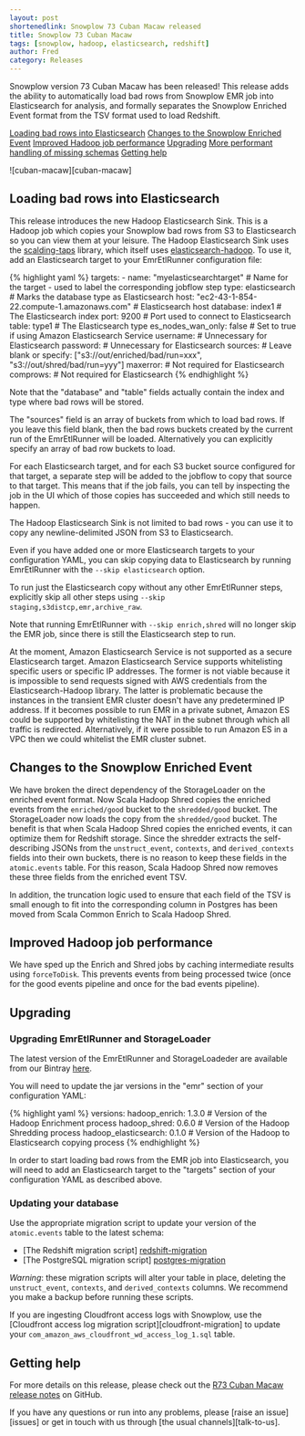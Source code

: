 ```yaml
---
layout: post
shortenedlink: Snowplow 73 Cuban Macaw released
title: Snowplow 73 Cuban Macaw
tags: [snowplow, hadoop, elasticsearch, redshift]
author: Fred
category: Releases
---
```


Snowplow version 73 Cuban Macaw has been released! This release adds the ability to automatically load bad rows from Snowplow EMR job into Elasticsearch for analysis, and formally separates the Snowplow Enriched Event format from the TSV format used to load Redshift.

[Loading bad rows into Elasticsearch](/blog/2015/10/xx/snowplow-r73-cuban-macaw-released#elasticsearch)
[Changes to the Snowplow Enriched Event](/blog/2015/10/xx/snowplow-r73-cuban-macaw-released#enrichedEvent)
[Improved Hadoop job performance](/blog/2015/10/xx/snowplow-r73-cuban-macaw-released#forceToDisk)
[Upgrading](/blog/2015/10/xx/snowplow-r73-cuban-macaw-released#upgrading)
[More performant handling of missing schemas](/blog/2015/10/xx/snowplow-r73-cuban-macaw-released#missing-schemas)
[Getting help](/blog/2015/10/xx/snowplow-r73-cuban-macaw-released#help)

![cuban-macaw][cuban-macaw]

<!--more-->

<h2 id="elasticsearch">Loading bad rows into Elasticsearch</h2>

This release introduces the new Hadoop Elasticsearch Sink. This is a Hadoop job which copies your Snowplow bad rows from S3 to Elasticsearch so you can view them at your leisure. The Hadoop Elasticsearch Sink uses the [scalding-taps][scalding-taps] library, which itself uses [elasticsearch-hadoop][elasticsearch-hadoop]. To use it, add an Elasticsearch target to your EmrEtlRunner configuration file:

{% highlight yaml %}
  targets:
    - name: "myelasticsearchtarget" # Name for the target - used to label the corresponding jobflow step
      type: elasticsearch # Marks the database type as Elasticsearch
      host: "ec2-43-1-854-22.compute-1.amazonaws.com" # Elasticsearch host
      database: index1 # The Elasticsearch index
      port: 9200 # Port used to connect to Elasticsearch
      table: type1 # The Elasticsearch type
      es_nodes_wan_only: false # Set to true if using Amazon Elasticsearch Service
      username: # Unnecessary for Elasticsearch
      password: # Unnecessary for Elasticsearch
      sources: # Leave blank or specify: ["s3://out/enriched/bad/run=xxx", "s3://out/shred/bad/run=yyy"]
      maxerror:  # Not required for Elasticsearch
      comprows: # Not required for Elasticsearch
{% endhighlight %}

Note that the "database" and "table" fields actually contain the index and type where bad rows will be stored.

The "sources" field is an array of buckets from which to load bad rows. If you leave this field blank, then the bad rows buckets created by the current run of the EmrEtlRunner will be loaded. Alternatively you can explicitly specify an array of bad row buckets to load.

For each Elasticsearch target, and for each S3 bucket source configured for that target, a separate step will be added to the jobflow to copy that source to that target. This means that if the job fails, you can tell by inspecting the job in the UI which of those copies has succeeded and which still needs to happen.

The Hadoop Elasticsearch Sink is not limited to bad rows - you can use it to copy any newline-delimited JSON from S3 to Elasticsearch.

Even if you have added one or more Elasticsearch targets to your configuration YAML, you can skip copying data to Elasticsearch by running EmrEtlRunner with the `--skip elasticsearch` option.

To run just the Elasticsearch copy without any other EmrEtlRunner steps, explicitly skip all other steps using  `--skip staging,s3distcp,emr,archive_raw`.

Note that running EmrEtlRunner with `--skip enrich,shred` will no longer skip the EMR job, since there is still the Elasticsearch step to run.

At the moment, Amazon Elasticsearch Service is not supported as a secure Elasticsearch target. Amazon Elasticsearch Service supports whitelisting specific users or specific IP addresses. The former is not viable because it is impossible to send requests signed with AWS credentials from the Elasticsearch-Hadoop library. The latter is problematic because the instances in the transient EMR cluster doesn't have any predetermined IP address. If it becomes possible to run EMR in a private subnet, Amazon ES could be supported by whitelisting the NAT in the subnet through which all traffic is redirected. Alternatively, if it were possible to run Amazon ES in a VPC then we could whitelist the EMR cluster subnet.

<h2 id="enrichedEvent">Changes to the Snowplow Enriched Event</h2>

We have broken the direct dependency of the StorageLoader on the enriched event format. Now Scala Hadoop Shred copies the enriched events from the `enriched/good` bucket to the `shredded/good` bucket. The StorageLoader now loads the copy from the `shredded/good` bucket. The benefit is that when Scala Hadoop Shred copies the enriched events, it can optimize them for Redshift storage. Since the shredder extracts the self-describing JSONs from the `unstruct_event`, `contexts`, and `derived_contexts` fields into their own buckets, there is no reason to keep these fields in the `atomic.events` table. For this reason, Scala Hadoop Shred now removes these three fields from the enriched event TSV.

In addition, the truncation logic used to ensure that each field of the TSV is small enough to fit into the corresponding column in Postgres has been moved from Scala Common Enrich to Scala Hadoop Shred.

<h2 id="forceToDisk">Improved Hadoop job performance</h2>

We have sped up the Enrich and Shred jobs by caching intermediate results using `forceToDisk`. This prevents events from being processed twice (once for the good events pipeline and once for the bad events pipeline).

<h2 id="upgrading">Upgrading</h2>

<h3>Upgrading EmrEtlRunner and StorageLoader</h3>

The latest version of the EmrEtlRunner and StorageLoadeder are available from our Bintray [here][app-dl].

You will need to update the jar versions in the "emr" section of your configuration YAML:

{% highlight yaml %}
  versions:
    hadoop_enrich: 1.3.0 # Version of the Hadoop Enrichment process
    hadoop_shred: 0.6.0 # Version of the Hadoop Shredding process
    hadoop_elasticsearch: 0.1.0 # Version of the Hadoop to Elasticsearch copying process
{% endhighlight %}

In order to start loading bad rows from the EMR job into Elasticsearch, you will need to add an Elasticsearch target to the "targets" section of your configuration YAML as described above.

<h3>Updating your database</h3>

Use the appropriate migration script to update your version of the `atomic.events` table to the latest schema:

* [The Redshift migration script] [redshift-migration]
* [The PostgreSQL migration script] [postgres-migration]

*Warning*: these migration scripts will alter your table in place, deleting the `unstruct_event`, `contexts`, and `derived_contexts` columns. We recommend you make a backup before running these scripts.

If you are ingesting Cloudfront access logs with Snowplow, use the [Cloudfront access log migration script][cloudfront-migration] to update your `com_amazon_aws_cloudfront_wd_access_log_1.sql` table.

<h2 id="help">Getting help</h2>

For more details on this release, please check out the [R73 Cuban Macaw release notes][r73-release] on GitHub. 

If you have any questions or run into any problems, please [raise an issue][issues] or get in touch with us through [the usual channels][talk-to-us].

[great-spotted-kiwi]: /assets/img/blog/2015/10/great-spotted-kiwi.jpg
[app-dl]: http://dl.bintray.com/snowplow/snowplow-generic/snowplow_emr_r73_cuban_macaw.zip
[redshift-migration]: https://github.com/snowplow/snowplow/blob/master/4-storage/redshift-storage/sql/migrate_0.7.0_to_0.8.0.sql
[postgres-migration]: https://github.com/snowplow/snowplow/blob/master/4-storage/postgres-storage/sql/migrate_0.6.0_to_0.7.0.sql
[scalding-taps]: https://github.com/scalding-io/scalding-taps
[elasticsearch-hadoop]: https://github.com/elastic/elasticsearch-hadoop
[r73-release]: https://github.com/snowplow/snowplow/releases/tag/r73-cuban-macaw
